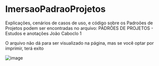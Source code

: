 # ImersaoPadraoProjetos

Explicações, cenários de casos de uso,  e código sobre os Padroões de Projetos podem ser encontradas no arquivo:
                 PADRÕES DE PROJETOS - Estudos e anotações João Caboclo 1

O arquivo não dá para ser visualizado na página, mas se você optar por imprimir, terá exito


![image](https://github.com/JoaoCaboclo/ImersaoPadraoProjetos/assets/36268566/f66575f8-c050-4ff4-a24d-3bc2d37a98b8)

